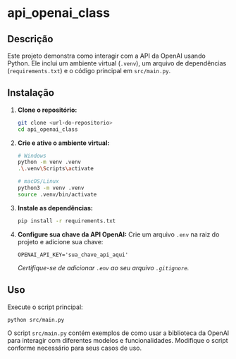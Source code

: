# api_openai_class

## Descrição

Este projeto demonstra como interagir com a API da OpenAI usando Python. Ele inclui um ambiente virtual (`.venv`), um arquivo de dependências (`requirements.txt`) e o código principal em `src/main.py`.

## Instalação

1.  **Clone o repositório:**
    ```bash
    git clone <url-do-repositorio>
    cd api_openai_class
    ```

2.  **Crie e ative o ambiente virtual:**
    ```bash
    # Windows
    python -m venv .venv
    .\.venv\Scripts\activate

    # macOS/Linux
    python3 -m venv .venv
    source .venv/bin/activate
    ```

3.  **Instale as dependências:**
    ```bash
    pip install -r requirements.txt
    ```

4.  **Configure sua chave da API OpenAI:**
    Crie um arquivo `.env` na raiz do projeto e adicione sua chave:
    ```
    OPENAI_API_KEY='sua_chave_api_aqui'
    ```
    *Certifique-se de adicionar `.env` ao seu arquivo `.gitignore`.*

## Uso

Execute o script principal:

```bash
python src/main.py
```

O script `src/main.py` contém exemplos de como usar a biblioteca da OpenAI para interagir com diferentes modelos e funcionalidades. Modifique o script conforme necessário para seus casos de uso.
